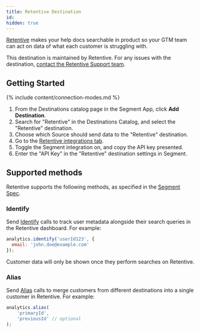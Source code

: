 ```yaml
---
title: Retentive Destination
id:
hidden: true
---
```

[Retentive](https://retentive.io/?utm_source=segmentio&utm_medium=docs&utm_campaign=partners) makes your help docs searchable in product so your GTM team can act on data of what each customer is struggling with.

This destination is maintained by Retentive. For any issues with the destination, [contact the Retentive Support team](mailto:help@retentive.io).

## Getting Started

{% include content/connection-modes.md %}

1. From the Destinations catalog page in the Segment App, click **Add Destination**.
2. Search for "Retentive" in the Destinations Catalog, and select the "Retentive" destination.
3. Choose which Source should send data to the "Retentive" destination.
4. Go to the [Retentive integrations tab](https://app.retentive.io/integrations).
5. Toggle the Segment integration on, and copy the API key presented.
6. Enter the "API Key" in the "Retentive" destination settings in Segment.

## Supported methods

Retentive supports the following methods, as specified in the [Segment Spec](/docs/connections/spec).

### Identify

Send [Identify](/docs/connections/spec/identify) calls to track user metadata alongside their search queries in the Retentive dashboard. For example:

```js
analytics.identify('userId123', {
  email: 'john.doe@example.com'
});
```

Customer data will only be shown once they perform searches on Retentive.

### Alias

Send [Alias](/docs/connections/spec/alias) calls to merge customers from different destinations into a single customer in Retentive. For example:

```js
analytics.alias(
    'primaryId',
    'previousId' // optional
);
```

